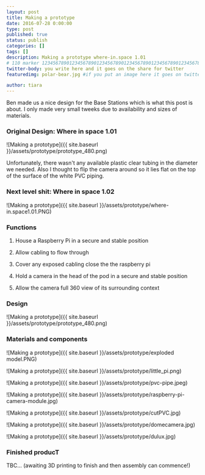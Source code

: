 ```yaml
---
layout: post
title: Making a prototype
date: 2016-07-28 0:00:00
type: post
published: true
status: publish
categories: []
tags: []
description: Making a prototype where-in.space 1.01 
# 110 marker 1234567890123456789012345678901234567890123456789012345678901234567890123456789012345678901234567890123456789
twitter-body: you write here and it goes on the share for twitter
featuredimg: polar-bear.jpg #if you put an image here it goes on twitter too

author: tiara
---
```


Ben made us a nice design for the Base Stations which is what this post is about. I only made very small tweeks due to availability and sizes of materials. 

### Original Design: Where in space 1.01

![Making a prototype]({{ site.baseurl }}/assets/prototype/prototype_480.png) 

Unfortunately, there wasn't any available plastic clear tubing in the diameter we needed. Also I thought to flip the camera around so it lies flat on the top of the surface of the white PVC piping. 

### Next level shit: Where in space 1.02 

![Making a prototype]({{ site.baseurl }}/assets/prototype/where-in.space1.01.PNG) 

### Functions

1. House a Raspberry Pi in a secure and stable position

2. Allow cabling to flow through 

3. Cover any exposed cabling close the the raspberry pi

4. Hold a camera in the head of the pod in a secure and stable position 

5. Allow the camera full 360 view of its surrounding context 

### Design 

![Making a prototype]({{ site.baseurl }}/assets/prototype/prototype_480.png) 

### Materials and components 

![Making a prototype]({{ site.baseurl }}/assets/prototype/exploded model.PNG) 

![Making a prototype]({{ site.baseurl }}/assets/prototype/little_pi.png)

![Making a prototype]({{ site.baseurl }}/assets/prototype/pvc-pipe.jpeg)

![Making a prototype]({{ site.baseurl }}/assets/prototype/raspberry-pi-camera-module.jpg)


![Making a prototype]({{ site.baseurl }}/assets/prototype/cutPVC.jpg)

![Making a prototype]({{ site.baseurl }}/assets/prototype/domecamera.jpg)

![Making a prototype]({{ site.baseurl }}/assets/prototype/dulux.jpg)

### Finished producT

TBC...  (awaiting 3D printing to finish and then assembly can commence!)
